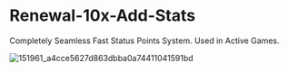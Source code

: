 # Renewal-10x-Add-Stats

Completely Seamless Fast Status Points System. Used in Active Games.

![151961_a4cce5627d863dbba0a74411041591bd](https://github.com/Gcc-Game/Renewal-10x-Add-Stats/assets/72279471/0b1fa882-55b4-474b-9bcc-f6affd37a2c5)
